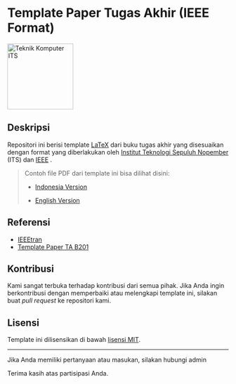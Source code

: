 # Template Paper Tugas Akhir (IEEE Format)

<img src="https://www.its.ac.id/komputer/wp-content/uploads/sites/28/2018/03/image10.png" alt="Teknik Komputer ITS" width="150" height="150">

## Deskripsi

Repositori ini berisi template [LaTeX](https://www.latex-project.org/) dari buku tugas akhir yang disesuaikan dengan format yang diberlakukan oleh [Institut Teknologi Sepuluh Nopember](https://www.its.ac.id/) (ITS) dan [IEEE](https://www.ieee.org/conferences/publishing/templates.html) .

> Contoh file PDF dari template ini bisa dilihat disini:
>
> - [Indonesia Version](https://lab-b300-miot.github.io/template-paper-ta/paper-ta-ina.pdf)
>
> - [English Version](https://lab-b300-miot.github.io/template-paper-ta/paper-ta-eng.pdf)

## Referensi

- [IEEEtran](https://www.ieee.org/conferences/publishing/templates.html)
- [Template Paper TA B201](https://github.com/b201lab/template-paper-ieee)

## Kontribusi

Kami sangat terbuka terhadap kontribusi dari semua pihak. Jika Anda ingin berkontribusi dengan memperbaiki atau melengkapi template ini, silakan buat _pull request_ ke repositori kami.

## Lisensi

Template ini dilisensikan di bawah [lisensi MIT](LICENSE).

---

Jika Anda memiliki pertanyaan atau masukan, silakan hubungi admin

Terima kasih atas partisipasi Anda.
